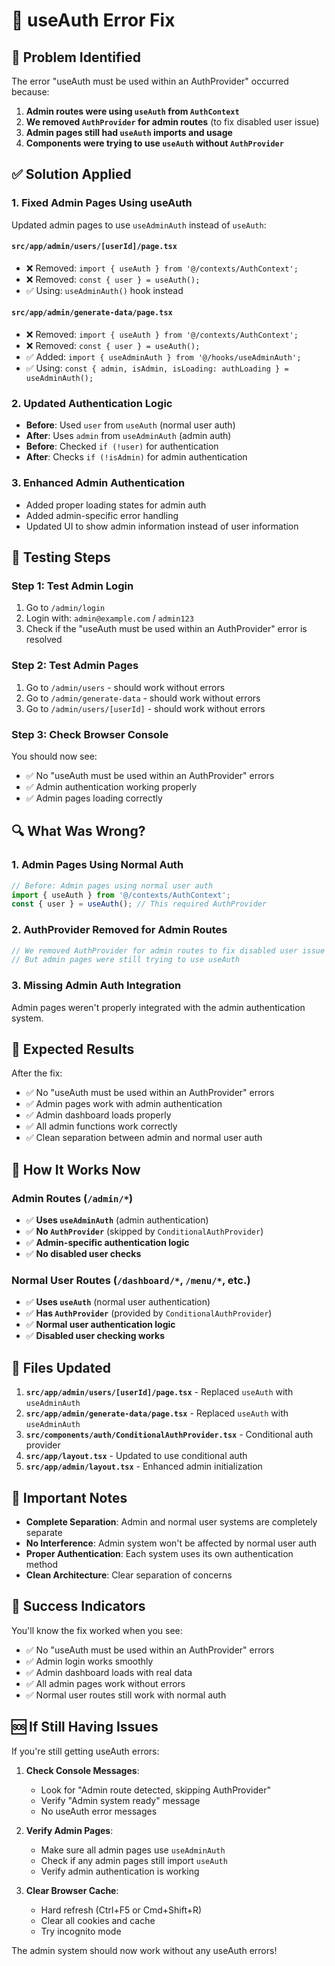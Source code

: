 # 🔧 useAuth Error Fix

## 🚨 Problem Identified
The error "useAuth must be used within an AuthProvider" occurred because:

1. **Admin routes were using `useAuth` from `AuthContext`**
2. **We removed `AuthProvider` for admin routes** (to fix disabled user issue)
3. **Admin pages still had `useAuth` imports and usage**
4. **Components were trying to use `useAuth` without `AuthProvider`**

## ✅ Solution Applied

### 1. **Fixed Admin Pages Using useAuth**
Updated admin pages to use `useAdminAuth` instead of `useAuth`:

#### **`src/app/admin/users/[userId]/page.tsx`**
- ❌ Removed: `import { useAuth } from '@/contexts/AuthContext';`
- ❌ Removed: `const { user } = useAuth();`
- ✅ Using: `useAdminAuth()` hook instead

#### **`src/app/admin/generate-data/page.tsx`**
- ❌ Removed: `import { useAuth } from '@/contexts/AuthContext';`
- ❌ Removed: `const { user } = useAuth();`
- ✅ Added: `import { useAdminAuth } from '@/hooks/useAdminAuth';`
- ✅ Using: `const { admin, isAdmin, isLoading: authLoading } = useAdminAuth();`

### 2. **Updated Authentication Logic**
- **Before**: Used `user` from `useAuth` (normal user auth)
- **After**: Uses `admin` from `useAdminAuth` (admin auth)
- **Before**: Checked `if (!user)` for authentication
- **After**: Checks `if (!isAdmin)` for admin authentication

### 3. **Enhanced Admin Authentication**
- Added proper loading states for admin auth
- Added admin-specific error handling
- Updated UI to show admin information instead of user information

## 🧪 Testing Steps

### Step 1: Test Admin Login
1. Go to `/admin/login`
2. Login with: `admin@example.com` / `admin123`
3. Check if the "useAuth must be used within an AuthProvider" error is resolved

### Step 2: Test Admin Pages
1. Go to `/admin/users` - should work without errors
2. Go to `/admin/generate-data` - should work without errors
3. Go to `/admin/users/[userId]` - should work without errors

### Step 3: Check Browser Console
You should now see:
- ✅ No "useAuth must be used within an AuthProvider" errors
- ✅ Admin authentication working properly
- ✅ Admin pages loading correctly

## 🔍 What Was Wrong?

### 1. **Admin Pages Using Normal Auth**
```typescript
// Before: Admin pages using normal user auth
import { useAuth } from '@/contexts/AuthContext';
const { user } = useAuth(); // This required AuthProvider
```

### 2. **AuthProvider Removed for Admin Routes**
```typescript
// We removed AuthProvider for admin routes to fix disabled user issue
// But admin pages were still trying to use useAuth
```

### 3. **Missing Admin Auth Integration**
Admin pages weren't properly integrated with the admin authentication system.

## 🚀 Expected Results

After the fix:
- ✅ No "useAuth must be used within an AuthProvider" errors
- ✅ Admin pages work with admin authentication
- ✅ Admin dashboard loads properly
- ✅ All admin functions work correctly
- ✅ Clean separation between admin and normal user auth

## 🔧 How It Works Now

### **Admin Routes** (`/admin/*`)
- ✅ **Uses `useAdminAuth`** (admin authentication)
- ✅ **No `AuthProvider`** (skipped by `ConditionalAuthProvider`)
- ✅ **Admin-specific authentication logic**
- ✅ **No disabled user checks**

### **Normal User Routes** (`/dashboard/*`, `/menu/*`, etc.)
- ✅ **Uses `useAuth`** (normal user authentication)
- ✅ **Has `AuthProvider`** (provided by `ConditionalAuthProvider`)
- ✅ **Normal user authentication logic**
- ✅ **Disabled user checking works**

## 📁 Files Updated

1. **`src/app/admin/users/[userId]/page.tsx`** - Replaced `useAuth` with `useAdminAuth`
2. **`src/app/admin/generate-data/page.tsx`** - Replaced `useAuth` with `useAdminAuth`
3. **`src/components/auth/ConditionalAuthProvider.tsx`** - Conditional auth provider
4. **`src/app/layout.tsx`** - Updated to use conditional auth
5. **`src/app/admin/layout.tsx`** - Enhanced admin initialization

## 🚨 Important Notes

- **Complete Separation**: Admin and normal user systems are completely separate
- **No Interference**: Admin system won't be affected by normal user auth
- **Proper Authentication**: Each system uses its own authentication method
- **Clean Architecture**: Clear separation of concerns

## 🎉 Success Indicators

You'll know the fix worked when you see:
- ✅ No "useAuth must be used within an AuthProvider" errors
- ✅ Admin login works smoothly
- ✅ Admin dashboard loads with real data
- ✅ All admin pages work without errors
- ✅ Normal user routes still work with normal auth

## 🆘 If Still Having Issues

If you're still getting useAuth errors:

1. **Check Console Messages**:
   - Look for "Admin route detected, skipping AuthProvider"
   - Verify "Admin system ready" message
   - No useAuth error messages

2. **Verify Admin Pages**:
   - Make sure all admin pages use `useAdminAuth`
   - Check if any admin pages still import `useAuth`
   - Verify admin authentication is working

3. **Clear Browser Cache**:
   - Hard refresh (Ctrl+F5 or Cmd+Shift+R)
   - Clear all cookies and cache
   - Try incognito mode

The admin system should now work without any useAuth errors!
